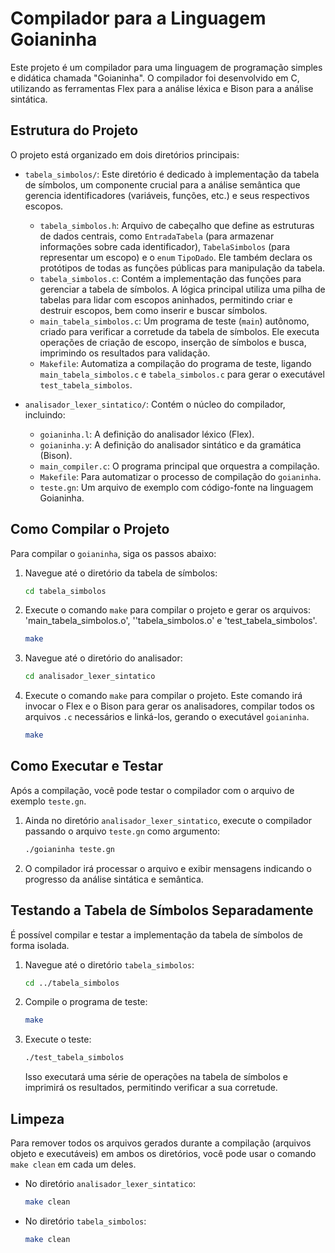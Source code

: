 # Compilador para a Linguagem Goianinha

Este projeto é um compilador para uma linguagem de programação simples e didática chamada "Goianinha". O compilador foi desenvolvido em C, utilizando as ferramentas Flex para a análise léxica e Bison para a análise sintática.

## Estrutura do Projeto

O projeto está organizado em dois diretórios principais:

- `tabela_simbolos/`: Este diretório é dedicado à implementação da tabela de símbolos, um componente crucial para a análise semântica que gerencia identificadores (variáveis, funções, etc.) e seus respectivos escopos.

  - `tabela_simbolos.h`: Arquivo de cabeçalho que define as estruturas de dados centrais, como `EntradaTabela` (para armazenar informações sobre cada identificador), `TabelaSimbolos` (para representar um escopo) e o `enum` `TipoDado`. Ele também declara os protótipos de todas as funções públicas para manipulação da tabela.
  - `tabela_simbolos.c`: Contém a implementação das funções para gerenciar a tabela de símbolos. A lógica principal utiliza uma pilha de tabelas para lidar com escopos aninhados, permitindo criar e destruir escopos, bem como inserir e buscar símbolos.
  - `main_tabela_simbolos.c`: Um programa de teste (`main`) autônomo, criado para verificar a corretude da tabela de símbolos. Ele executa operações de criação de escopo, inserção de símbolos e busca, imprimindo os resultados para validação.
  - `Makefile`: Automatiza a compilação do programa de teste, ligando `main_tabela_simbolos.c` e `tabela_simbolos.c` para gerar o executável `test_tabela_simbolos`.

- `analisador_lexer_sintatico/`: Contém o núcleo do compilador, incluindo:
  - `goianinha.l`: A definição do analisador léxico (Flex).
  - `goianinha.y`: A definição do analisador sintático e da gramática (Bison).
  - `main_compiler.c`: O programa principal que orquestra a compilação.
  - `Makefile`: Para automatizar o processo de compilação do `goianinha`.
  - `teste.gn`: Um arquivo de exemplo com código-fonte na linguagem Goianinha.

## Como Compilar o Projeto

Para compilar o `goianinha`, siga os passos abaixo:

1.  Navegue até o diretório da tabela de símbolos:

    ```bash
    cd tabela_simbolos
    ```

2.  Execute o comando `make` para compilar o projeto e gerar os arquivos: 'main_tabela_simbolos.o', ''tabela_simbolos.o' e 'test_tabela_simbolos'.

    ```bash
    make
    ```

3.  Navegue até o diretório do analisador:

    ```bash
    cd analisador_lexer_sintatico
    ```

4.  Execute o comando `make` para compilar o projeto. Este comando irá invocar o Flex e o Bison para gerar os analisadores, compilar todos os arquivos `.c` necessários e linká-los, gerando o executável `goianinha`.

    ```bash
    make
    ```

## Como Executar e Testar

Após a compilação, você pode testar o compilador com o arquivo de exemplo `teste.gn`.

1.  Ainda no diretório `analisador_lexer_sintatico`, execute o compilador passando o arquivo `teste.gn` como argumento:

    ```bash
    ./goianinha teste.gn
    ```

2.  O compilador irá processar o arquivo e exibir mensagens indicando o progresso da análise sintática e semântica.

## Testando a Tabela de Símbolos Separadamente

É possível compilar e testar a implementação da tabela de símbolos de forma isolada.

1.  Navegue até o diretório `tabela_simbolos`:

    ```bash
    cd ../tabela_simbolos
    ```

2.  Compile o programa de teste:

    ```bash
    make
    ```

3.  Execute o teste:
    ```bash
    ./test_tabela_simbolos
    ```
    Isso executará uma série de operações na tabela de símbolos e imprimirá os resultados, permitindo verificar a sua corretude.

## Limpeza

Para remover todos os arquivos gerados durante a compilação (arquivos objeto e executáveis) em ambos os diretórios, você pode usar o comando `make clean` em cada um deles.

- No diretório `analisador_lexer_sintatico`:
  ```bash
  make clean
  ```
- No diretório `tabela_simbolos`:
  ```bash
  make clean
  ```
